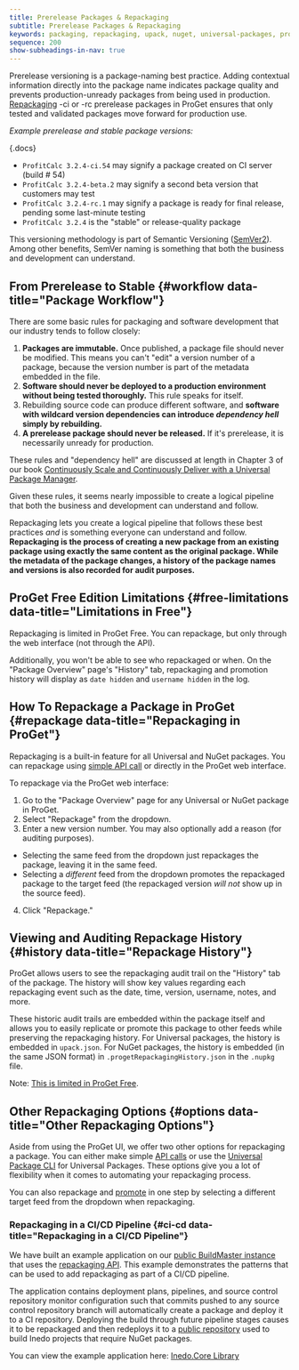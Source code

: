 ```yaml
---
title: Prerelease Packages & Repackaging
subtitle: Prerelease Packages & Repackaging
keywords: packaging, repackaging, upack, nuget, universal-packages, proget
sequence: 200
show-subheadings-in-nav: true
---
```


Prerelease versioning is a package-naming best practice. Adding contextual information directly into the package name indicates package quality and prevents production-unready packages from being used in production. [Repackaging](/docs/proget/packages/repackaging/#repackage) -ci or -rc prerelease packages in ProGet ensures that only tested and validated packages move forward for production use.

*Example prerelease and stable package versions:*

{.docs}
- `ProfitCalc 3.2.4-ci.54` may signify a package created on CI server (build # 54)
- `ProfitCalc 3.2.4-beta.2` may signify a second beta version that customers may test
- `ProfitCalc 3.2.4-rc.1` may signify a package is ready for final release, pending some last-minute testing
- `ProfitCalc 3.2.4` is the "stable" or release-quality package

This versioning methodology is part of Semantic Versioning ([SemVer2](https://semver.org/#spec-item-9)). Among other benefits, SemVer naming is something that both the business and development can understand.


## From Prerelease to Stable {#workflow data-title="Package Workflow"}

There are some basic rules for packaging and software development that our industry tends to follow closely:

1. **Packages are immutable.** Once published, a package file should never be modified. This means you can't "edit" a version number of a package, because the version number is part of the metadata embedded in the file.
2. **Software should never be deployed to a production environment without being tested thoroughly.** This rule speaks for itself.
3. Rebuilding source code can produce different software, and **software with wildcard version dependencies can introduce *dependency hell* simply by rebuilding.**
4. **A prerelease package should never be released.** If it's prerelease, it is necessarily unready for production.

These rules and "dependency hell" are discussed at length in Chapter 3 of our book [Continuously Scale and Continuously Deliver with a Universal Package Manager](https://inedo.com/support/resources/ebooks/continuously-scale-deliver-upm). 

Given these rules, it seems nearly impossible to create a logical pipeline that both the business and development can understand and follow.

Repackaging lets you create a logical pipeline that follows these best practices *and* is something everyone can understand and follow. **Repackaging is the process of creating a new package from an existing package using exactly the same content as the original package. While the metadata of the package changes, a history of the package names and versions is also recorded for audit purposes.**

## ProGet Free Edition Limitations {#free-limitations data-title="Limitations in Free"}

Repackaging is limited in ProGet Free. You can repackage, but only through the web interface (not through the API). 

Additionally, you won't be able to see who repackaged or when. On the "Package Overview" page's "History" tab, repackaging and promotion history will display as `date hidden` and `username hidden` in the log.

## How To Repackage a Package in ProGet {#repackage data-title="Repackaging in ProGet"}

Repackaging is a built-in feature for all Universal and NuGet packages. You can repackage using [simple API call](/docs/proget/reference/api/repackaging) or directly in the ProGet web interface.

To repackage via the ProGet web interface:

1. Go to the "Package Overview" page for any Universal or NuGet package in ProGet.
2. Select "Repackage" from the dropdown.
3. Enter a new version number. You may also optionally add a reason (for auditing purposes).
  * Selecting the same feed from the dropdown just repackages the package, leaving it in the same feed.
  * Selecting a *different* feed from the dropdown promotes the repackaged package to the target feed (the repackaged version *will not* show up in the source feed).
4. Click "Repackage."

## Viewing and Auditing Repackage History {#history data-title="Repackage History"}

ProGet allows users to see the repackaging audit trail on the "History" tab of the package. The history will show key values regarding each repackaging event such as the date, time, version, username, notes, and more. 

These historic audit trails are embedded within the package itself and allows you to easily replicate or promote this package to other feeds while preserving the repackaging history. For Universal packages, the history is embedded in `upack.json`. For NuGet packages, the history is embedded (in the same JSON format) in `.progetRepackagingHistory.json` in the `.nupkg` file.

Note: [This is limited in ProGet Free](/docs/proget/packages/repackaging/#free-limitations/).

## Other Repackaging Options {#options data-title="Other Repackaging Options"}

Aside from using the ProGet UI, we offer two other options for repackaging a package. You can either make simple [API calls](/docs/proget/reference/api/repackaging) or use the [Universal Package CLI](/docs/upack/tools-and-libraries/upack-cli) for Universal Packages. These options give you a lot of flexibility when it comes to automating your repackaging process.

You can also repackage and [promote](/docs/proget/packages/package-promotion/) in one step by selecting a different target feed from the dropdown when repackaging.

### Repackaging in a CI/CD Pipeline {#ci-cd data-title="Repackaging in a CI/CD Pipeline"}

We have built an example application on our [public BuildMaster instance](https://buildmaster.inedo.com) that uses the [repackaging API](/docs/proget/reference/api/repackaging). This example demonstrates the patterns that can be used to add repackaging as part of a CI/CD pipeline.

The application contains deployment plans, pipelines, and source control repository monitor configuration such that commits pushed to any source control repository branch will automatically create a package and deploy it to a CI repository. Deploying the build through future pipeline stages causes it to be repackaged and then redeploys it to a [public repository](https://proget.inedo.com/feeds/ExternalBuild) used to build Inedo projects that require NuGet packages.

You can view the example application here: [Inedo.Core Library](https://buildmaster.inedo.com/applications/44/)

